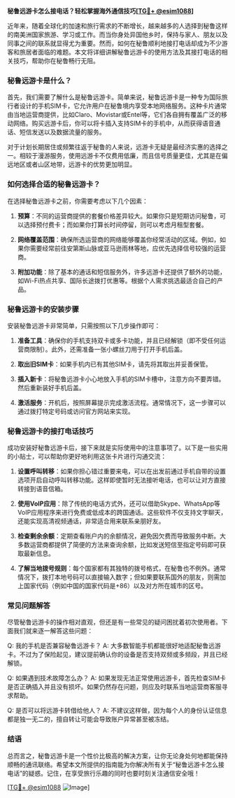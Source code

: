 **秘鲁远游卡怎么接电话？轻松掌握海外通信技巧[[TG💪+ @esim1088](https://t.me/s/esim1088)]**

近年来，随着全球化的加速和旅行需求的不断增长，越来越多的人选择到秘鲁这样的南美洲国家旅游、学习或工作。而当你身处异国他乡时，保持与家人、朋友以及同事之间的联系就显得尤为重要。然而，如何在秘鲁顺利地接打电话却成为不少游客和旅居者面临的难题。本文将详细讲解秘鲁远游卡的使用方法及其接打电话的相关技巧，帮助你在秘鲁畅行无阻。

### 秘鲁远游卡是什么？

首先，我们需要了解什么是秘鲁远游卡。简单来说，秘鲁远游卡是一种专为国际旅行者设计的手机SIM卡，它允许用户在秘鲁境内享受本地网络服务。这种卡片通常由当地运营商提供，比如Claro、Movistar或Entel等，它们各自拥有覆盖广泛的移动网络。购买远游卡后，你可以将卡插入支持SIM卡的手机中，从而获得语音通话、短信发送以及数据流量的服务。

对于计划长期居住或频繁往返于秘鲁的人来说，远游卡无疑是最经济实惠的选择之一。相较于漫游服务，使用远游卡不仅费用低廉，而且信号质量更佳，尤其是在偏远地区或者山区地带，远游卡的优势更加明显。

### 如何选择合适的秘鲁远游卡？

在选择秘鲁远游卡之前，你需要考虑以下几个因素：

1. **预算**：不同的运营商提供的套餐价格差异较大。如果你只是短期访问秘鲁，可以选择预付费卡；而如果你打算长时间停留，则可以考虑月租型套餐。
   
2. **网络覆盖范围**：确保所选运营商的网络能够覆盖你经常活动的区域。例如，如果你需要经常前往安第斯山脉或亚马逊雨林等地，应优先选择信号较强的运营商。
   
3. **附加功能**：除了基本的通话和短信服务外，许多远游卡还提供了额外的功能，如Wi-Fi热点共享、国际长途拨打优惠等。根据个人需求挑选最适合自己的产品。

### 秘鲁远游卡的安装步骤

安装秘鲁远游卡非常简单，只需按照以下几步操作即可：

1. **准备工具**：确保你的手机支持双卡或多卡功能，并且已经解锁（即不受任何运营商限制）。此外，还需准备一张小螺丝刀用于打开手机后盖。
   
2. **取出旧SIM卡**：如果手机内已有其他SIM卡，请先将其取出并妥善保管。
   
3. **插入新卡**：将秘鲁远游卡小心地放入手机的SIM卡槽中，注意方向不要弄错。然后重新装好手机后盖。
   
4. **激活服务**：开机后，按照屏幕提示完成激活流程。通常情况下，这一步骤可以通过拨打特定号码或访问官方网站来实现。

### 秘鲁远游卡的接打电话技巧

成功安装好秘鲁远游卡后，接下来就是实际使用中的注意事项了。以下是一些实用的小贴士，可以帮助你更好地利用这张卡片进行沟通交流：

1. **设置呼叫转移**：如果你担心错过重要来电，可以在出发前通过手机自带的设置选项开启自动呼叫转移功能。这样即使暂时无法接听电话，也可以让对方直接转接到语音信箱。

2. **使用VoIP应用**：除了传统的电话方式外，还可以借助Skype、WhatsApp等VoIP应用程序来进行免费或低成本的跨国通话。这些软件不仅支持文字聊天，还能实现高清视频通话，非常适合用来联系亲朋好友。

3. **检查剩余余额**：定期查看账户内的余额情况，避免因欠费而导致服务中断。大多数运营商都提供了简便的方法来查询余额，比如发送短信至指定号码即可获取最新信息。

4. **了解当地拨号规则**：每个国家都有其独特的拨号格式，在秘鲁也不例外。通常情况下，拨打本地号码可以直接输入数字；但如果要联系国外的朋友，则需加上国家代码（例如中国的国家代码是+86）以及对方所在城市的区号。

### 常见问题解答

尽管秘鲁远游卡的操作相对直观，但还是有一些常见的疑问困扰着初次使用者。下面我们就来逐一解答这些问题：

Q: 我的手机是否兼容秘鲁远游卡？
A: 大多数智能手机都能很好地适配秘鲁远游卡。不过为了保险起见，建议提前确认你的设备是否支持双频或多频段，并且已经解锁。

Q: 如果遇到技术故障怎么办？
A: 如果发现无法正常使用远游卡，首先检查SIM卡是否正确插入并且没有损坏。如果仍然存在问题，则应及时联系当地运营商客服寻求帮助。

Q: 是否可以将远游卡转借给他人？
A: 不建议这样做，因为每个人的身份认证信息都是独一无二的，擅自转让可能会导致账户异常甚至被冻结。

### 结语

总而言之，秘鲁远游卡是一个性价比极高的解决方案，让你无论身处何地都能保持顺畅的通讯联络。希望本文所提供的指南能为你解决所有关于“秘鲁远游卡怎么接电话”的疑惑。记住，在享受旅行乐趣的同时也要时刻关注通信安全哦！

[[TG💪+ @esim1088](https://t.me/s/esim1088) ![Image](https://i.postimg.cc/4NQfJmqS/Snipaste-2025-05-13-00-14-12.png)]